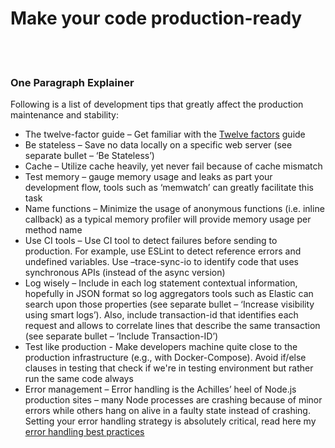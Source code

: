 # Make your code production-ready

<br/><br/>

### One Paragraph Explainer

Following is a list of development tips that greatly affect the production maintenance and stability:

- The twelve-factor guide – Get familiar with the [Twelve factors](https://12factor.net/) guide
- Be stateless – Save no data locally on a specific web server (see separate bullet – ‘Be Stateless’)
- Cache – Utilize cache heavily, yet never fail because of cache mismatch
- Test memory – gauge memory usage and leaks as part your development flow, tools such as ‘memwatch’ can greatly facilitate this task
- Name functions – Minimize the usage of anonymous functions (i.e. inline callback) as a typical memory profiler will provide memory usage per method name
- Use CI tools – Use CI tool to detect failures before sending to production. For example, use ESLint to detect reference errors and undefined variables. Use –trace-sync-io to identify code that uses synchronous APIs (instead of the async version)
- Log wisely – Include in each log statement contextual information, hopefully in JSON format so log aggregators tools such as Elastic can search upon those properties (see separate bullet – ‘Increase visibility using smart logs’). Also, include transaction-id that identifies each request and allows to correlate lines that describe the same transaction (see separate bullet – ‘Include Transaction-ID’)
- Test like production - Make developers machine quite close to the production infrastructure (e.g., with Docker-Compose). Avoid if/else clauses in testing that check if we're in testing environment but rather run the same code always
- Error management – Error handling is the Achilles’ heel of Node.js production sites – many Node processes are crashing because of minor errors while others hang on alive in a faulty state instead of crashing. Setting your error handling strategy is absolutely critical, read here my [error handling best practices](http://goldbergyoni.com/checklist-best-practices-of-node-js-error-handling/)
